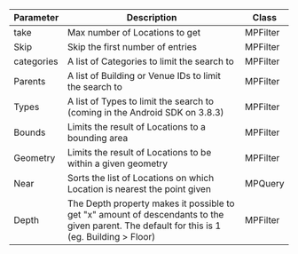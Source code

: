 
| Parameter  | Description                                                                                                                               | Class    |
|------------|-------------------------------------------------------------------------------------------------------------------------------------------|----------|
| take       | Max number of Locations to get                                                                                                            | MPFilter |
| Skip       | Skip the first number of entries                                                                                                          | MPFilter |
| categories | A list of Categories to limit the search to                                                                                               | MPFilter |
| Parents    | A list of Building or Venue IDs to limit the search to                                                                                     | MPFilter |
| Types      | A list of Types to limit the search to (coming in the Android SDK on 3.8.3)                                                                       | MPFilter |
| Bounds     | Limits the result of Locations to a bounding area                                                                                         | MPFilter |
| Geometry   | Limits the result of Locations to be within a given geometry                                                                              | MPFilter |
| Near       | Sorts the list of Locations on which Location is nearest the point given                                                                  | MPQuery  |
| Depth      | The Depth property makes it possible to get "x" amount of descendants to the given parent. The default for this is 1 (eg. Building > Floor) | MPFilter |
